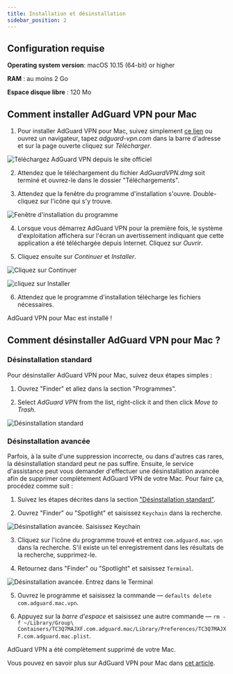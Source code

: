 ```yaml
---
title: Installation et désinstallation
sidebar_position: 2
---
```


## Configuration requise

**Operating system version**: macOS 10.15 (64-bit) or higher

**RAM** : au moins 2 Go

**Espace disque libre** : 120 Mo


## Comment installer AdGuard VPN pour Mac

1. Pour installer AdGuard VPN pour Mac, suivez simplement [ce lien](https://agrd.io/mac_vpn) ou ouvrez un navigateur, tapez *adguard-vpn.com* dans la barre d'adresse et sur la page ouverte cliquez sur *Télécharger*.

![Téléchargez AdGuard VPN depuis le site officiel](https://cdn.adguardvpn.com/public/Adguard/kb/vpn-install/mac-install-en.png)

2. Attendez que le téléchargement du fichier *AdGuardVPN.dmg* soit terminé et ouvrez-le dans le dossier "Téléchargements".

3. Attendez que la fenêtre du programme d'installation s'ouvre. Double-cliquez sur l'icône qui s'y trouve.

![Fenêtre d'installation du programme](https://cdn.adguardvpn.com/public/Adguard/kb/vpn-install/mac-install-ru-1.png)

4. Lorsque vous démarrez AdGuard VPN pour la première fois, le système d'exploitation affichera sur l'écran un avertissement indiquant que cette application a été téléchargée depuis Internet. Cliquez sur *Ouvrir*.

5. Cliquez ensuite sur *Continuer* et *Installer*.

![Cliquez sur Continuer](https://cdn.adguardvpn.com/public/Adguard/kb/vpn-install/.mac-install-2-en~imageoptim.png)

![cliquez sur Installer](https://cdn.adguardvpn.com/public/Adguard/kb/vpn-install/mac-install-3-en.png)

6. Attendez que le programme d'installation télécharge les fichiers nécessaires.

AdGuard VPN pour Mac est installé !


## Comment désinstaller AdGuard VPN pour Mac ?

### Désinstallation standard

Pour désinstaller AdGuard VPN pour Mac, suivez deux étapes simples :

1. Ouvrez "Finder" et allez dans la section "Programmes".

2. Select *AdGuard VPN* from the list, right-click it and then click *Move to Trash*.

![Désinstallation standard](https://cdn.adguardvpn.com/public/Adguard/kb/vpn-install/mac-uninstall-1-en.png)


### Désinstallation avancée

Parfois, à la suite d'une suppression incorrecte, ou dans d'autres cas rares, la désinstallation standard peut ne pas suffire. Ensuite, le service d'assistance peut vous demander d'effectuer une désinstallation avancée afin de supprimer complètement AdGuard VPN de votre Mac. Pour faire ça, procédez comme suit :

1. Suivez les étapes décrites dans la section ["Désinstallation standard"](#how-to-uninstall-adguard-vpn-for-mac).

2. Ouvrez "Finder" ou "Spotlight" et saisissez `Keychain` dans la recherche.

![Désinstallation avancée. Saisissez Keychain](https://cdn.adguardvpn.com/public/Adguard/kb/vpn-install/mac-key-chain-en.png)

3. Cliquez sur l'icône du programme trouvé et entrez `com.adguard.mac.vpn` dans la recherche. S'il existe un tel enregistrement dans les résultats de la recherche, supprimez-le.

4. Retournez dans "Finder" ou "Spotlight" et saisissez `Terminal`.

![Désinstallation avancée. Entrez dans le Terminal](https://cdn.adguardvpn.com/public/Adguard/kb/vpn-install/mac-terminal-en.png)

5. Ouvrez le programme et saisissez la commande — `defaults delete com.adguard.mac.vpn`.

6. Appuyez sur la *barre d'espace* et saisissez une autre commande — `rm -f ~/Library/Group\ Containers/TC3Q7MAJXF.com.adguard.mac/Library/Preferences/TC3Q7MAJXF.com.adguard.mac.plist`.

AdGuard VPN a été complètement supprimé de votre Mac.

Vous pouvez en savoir plus sur AdGuard VPN pour Mac dans [cet article](/adguard-vpn-for-mac/overview.md).
